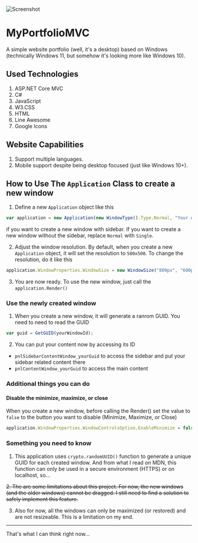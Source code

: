 ![Screenshot](https://mvc.frengkysinaga.com/Sources/Images/github.png)

# MyPortfolioMVC
A simple website portfolio (well, it's a desktop) based on Windows (technically Windows 11, but somehow it's looking more like Windows 10).

## Used Technologies
1. ASP.NET Core MVC
2. C#
3. JavaScript
4. W3.CSS
5. HTML
6. Line Awesome
7. Google Icons

## Website Capabilities
1. Support multiple languages.
2. Mobile support despite being desktop focused (just like Windows 10+).

## How to Use The `Application` Class to create a new window

1. Define a new `Application` object like this

```JavaScript
var application = new Application(new WindowType().Type.Normal, "Your window name", "yourWindowId");
```
if you want to create a new window with sidebar. If you want to create a new window without the sidebar, replace `Normal` with `Single`.

2. Adjust the window resolution. By default, when you create a new `Application` object, it will set the resolution to `500x500`. To change the resolution, do it like this
```JavaScript
application.WindowProperties.WindowSize = new WindowSize("800px", "600px");
```
3. You are now ready. To use the new window, just call the `application.Render()`

### Use the newly created window
1. When you create a new window, it will generate a ranrom GUID. You need to need to read the GUID
```JavaScript
var guid = GetGUID(yourWindowId);
```
2. You can put your content now by accessing its ID
- `pnlSidebarContentWindow_yourGuid` to access the sidebar and put your sidebar related content there
- `pnlContentWindow_yourGuid` to access the main content

### Additional things you can do 
#### Disable the minimize, maximize, or close
When you create a new window, before calling the Render() set the value to `false` to the button you want to disable (Minimize, Maximize, or Close)
```JavaScript
application.WindowProperties.WindowControlsOption.EnableMinimize = false; // Disable the minimize button

```

### Something you need to know
1. This application uses `crypto.randomUUID()` function to generate a unique GUID for each created window. And from what I read on MDN, this function can only be used in a secure environment (HTTPS) or on localhost, so...

~~2. The are some limitations about this project. For now, the new windows (and the older windows) cannot be dragged. I still need to find a solution to safely implement this feature.~~

3. Also for now, all the windows can only be maximized (or restored) and are not resizeable. This is a limitation on my end.
---
That's what I can think right now...
